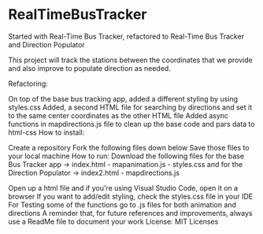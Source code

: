 # RealTimeBusTracker
Started with Real-Time Bus Tracker, refactored to Real-Time Bus Tracker and Direction Populator

This project will track the stations between the coordinates that we provide and also improve to populate direction as needed.

Refactoring:

On top of the base bus tracking app, added a different styling by using styles.css
Added, a second HTML file for searching by directions and set it to the same center coordinates as the other HTML file
Added async functions in mapdirections.js file to clean up the base code and pars data to html-css
How to install:

Create a repository
Fork the following files down below
Save those files to your local machine
How to run: Download the following files for the base Bus Tracker app -> index.html - mapanimation.js - styles.css and for the Direction Populator -> index2.html - mapdirections.js

Open up a html file and if you're using Visual Studio Code, open it on a browser
If you want to add/edit styling, check the styles.css file in your IDE
For Testing some of the functions go to .js files for both animation and directions
A reminder that, for future references and improvements, always use a ReadMe file to document your work
License: MIT Licenses

